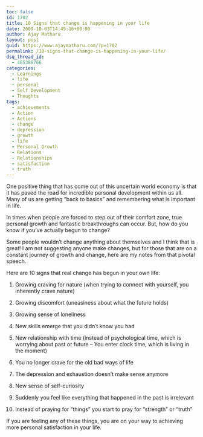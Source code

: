 ```yaml
---
toc: false
id: 1702
title: 10 Signs that change is happening in your life
date: 2009-10-03T14:45:16+00:00
author: Ajay Matharu
layout: post
guid: https://www.ajaymatharu.com/?p=1702
permalink: /10-signs-that-change-is-happening-in-your-life/
dsq_thread_id:
  - 465388766
categories:
  - Learnings
  - life
  - personal
  - Self Development
  - Thoughts
tags:
  - achievements
  - Action
  - Actions
  - change
  - depression
  - growth
  - life
  - Personal Growth
  - Relations
  - Relationships
  - satisfaction
  - truth
---
```

One positive thing that has come out of this uncertain world economy is that it has paved the road for incredible personal development within us all. Many of us are getting “back to basics” and remembering what is important in life.

In times when people are forced to step out of their comfort zone, true personal growth and fantastic breakthroughs can occur. But, how do you know if you’ve actually begun to change?

Some people wouldn’t change anything about themselves and I think that is great! I am not suggesting anyone make changes, but for those that are on a constant journey of growth and change, here are my notes from that pivotal speech.

Here are 10 signs that real change has begun in your own life:

1. Growing craving for nature (when trying to connect with yourself, you inherently crave nature)
  
2. Growing discomfort (uneasiness about what the future holds)
  
3. Growing sense of loneliness
  
4. New skills emerge that you didn’t know you had
  
5. New relationship with time (instead of psychological time, which is worrying about past or future – You enter clock time, which is living in the moment)
  
6. You no longer crave for the old bad ways of life
  
7. The depression and exhaustion doesn’t make sense anymore
  
8. New sense of self-curiosity
  
9. Suddenly you feel like everything that happened in the past is irrelevant
  
10. Instead of praying for “things” you start to pray for “strength” or “truth”

If you are feeling any of these things, you are on your way to achieving more personal satisfaction in your life.
